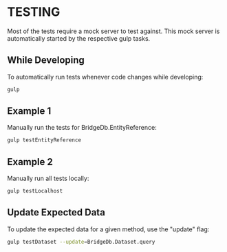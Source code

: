 TESTING
=======

Most of the tests require a mock server to test against. This mock server is automatically started by the respective gulp tasks.

## While Developing
To automatically run tests whenever code changes while developing:

```bash
gulp
```

## Example 1
Manually run the tests for BridgeDb.EntityReference:

```bash
gulp testEntityReference
```

## Example 2
Manually run all tests locally:

```bash
gulp testLocalhost
```

## Update Expected Data
To update the expected data for a given method, use the "update" flag:

```bash
gulp testDataset --update=BridgeDb.Dataset.query
```
